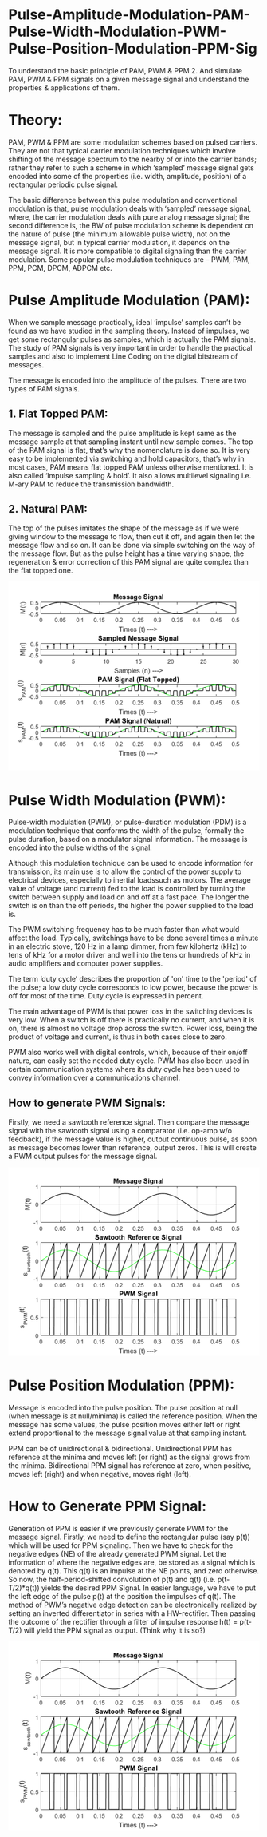 # Pulse-Amplitude-Modulation-PAM-Pulse-Width-Modulation-PWM-Pulse-Position-Modulation-PPM-Sig
To understand the basic principle of PAM, PWM &amp; PPM 2. And simulate PAM, PWM &amp; PPM signals on a given message signal and understand the properties &amp; applications of them.


# Theory:

PAM, PWM & PPM are some modulation schemes based on pulsed carriers. They are not that
typical carrier modulation techniques which involve shifting of the message spectrum to the nearby
of or into the carrier bands; rather they refer to such a scheme in which ‘sampled’ message signal
gets encoded into some of the properties (i.e. width, amplitude, position) of a rectangular periodic
pulse signal.

The basic difference between this pulse modulation and conventional modulation is that, pulse
modulation deals with ‘sampled’ message signal, where, the carrier modulation deals with pure
analog message signal; the second difference is, the BW of pulse modulation scheme is dependent
on the nature of pulse (the minimum allowable pulse width), not on the message signal, but in
typical carrier modulation, it depends on the message signal. It is more compatible to digital
signaling than the carrier modulation. Some popular pulse modulation techniques are – PWM,
PAM, PPM, PCM, DPCM, ADPCM etc.

# Pulse Amplitude Modulation (PAM):

When we sample message practically, ideal ‘impulse’ samples can’t be found as we have studied
in the sampling theory. Instead of impulses, we get some rectangular pulses as samples, which is
actually the PAM signals. The study of PAM signals is very important in order to handle the
practical samples and also to implement Line Coding on the digital bitstream of messages.

The message is encoded into the amplitude of the pulses. There are two types of PAM signals.

## 1. Flat Topped PAM:
The message is sampled and the pulse amplitude is kept same as the message sample
at that sampling instant until new sample comes. The top of the PAM signal is flat,
that’s why the nomenclature is done so. It is very easy to be implemented via switching
and hold capacitors, that’s why in most cases, PAM means flat topped PAM unless
otherwise mentioned. It is also called ‘Impulse sampling & hold’. It also allows
multilevel signaling i.e. M-ary PAM to reduce the transmission bandwidth.

## 2. Natural PAM:
The top of the pulses imitates the shape of the message as if we were giving window to
the message to flow, then cut it off, and again then let the message flow and so on. It
can be done via simple switching on the way of the message flow. But as the pulse
height has a time varying shape, the regeneration & error correction of this PAM signal
are quite complex than the flat topped one.

![alt text](https://github.com/Nahid-Ahsan/Pulse-Amplitude-Modulation-PAM-Pulse-Width-Modulation-PWM-Pulse-Position-Modulation-PPM-Sig/blob/master/PAM.png)


# Pulse Width Modulation (PWM):
Pulse-width modulation (PWM), or pulse-duration modulation (PDM) is a modulation technique
that conforms the width of the pulse, formally the pulse duration, based on a modulator signal
information. The message is encoded into the pulse widths of the signal.

Although this modulation technique can be used to encode information for transmission, its main
use is to allow the control of the power supply to electrical devices, especially to inertial loadssuch as motors. The average value of voltage (and current) fed to the load is controlled by turning
the switch between supply and load on and off at a fast pace. The longer the switch is on than the
off periods, the higher the power supplied to the load is.

The PWM switching frequency has to be much faster than what would affect the load. Typically,
switchings have to be done several times a minute in an electric stove, 120 Hz in a lamp dimmer,
from few kilohertz (kHz) to tens of kHz for a motor driver and well into the tens or hundreds of
kHz in audio amplifiers and computer power supplies.

The term ‘duty cycle’ describes the proportion of 'on' time to the 'period' of the pulse; a low duty
cycle corresponds to low power, because the power is off for most of the time. Duty cycle is
expressed in percent.

The main advantage of PWM is that power loss in the switching devices is very low. When a
switch is off there is practically no current, and when it is on, there is almost no voltage drop across
the switch. Power loss, being the product of voltage and current, is thus in both cases close to zero.


PWM also works well with digital controls, which, because of their on/off nature, can easily set
the needed duty cycle. PWM has also been used in certain communication systems where its duty
cycle has been used to convey information over a communications channel.


## How to generate PWM Signals:
Firstly, we need a sawtooth reference signal. Then compare the message signal with the sawtooth
signal using a comparator (i.e. op-amp w/o feedback), if the message value is higher, output
continuous pulse, as soon as message becomes lower than reference, output zeros. This is will
create a PWM output pulses for the message signal. 

![](https://github.com/Nahid-Ahsan/Pulse-Amplitude-Modulation-PAM-Pulse-Width-Modulation-PWM-Pulse-Position-Modulation-PPM-Sig/blob/master/PWM.png)



# Pulse Position Modulation (PPM):
Message is encoded into the pulse position. The
pulse position at null (when message is at
null/minima) is called the reference position. When
the message has some values, the pulse position
moves either left or right extend proportional to the
message signal value at that sampling instant.

PPM can be of unidirectional & bidirectional.
Unidirectional PPM has reference at the minima
and moves left (or right) as the signal grows from
the minima. Bidirectional PPM signal has reference
at zero, when positive, moves left (right) and when
negative, moves right (left).


# How to Generate PPM Signal:
Generation of PPM is easier if we previously generate PWM for the message signal. Firstly, we
need to define the rectangular pulse (say p(t)) which will be used for PPM signaling. Then we have
to check for the negative edges (NE) of the already generated PWM signal. Let the information of
where the negative edges are, be stored as a signal which is denoted by q(t). This q(t) is an impulse
at the NE points, and zero otherwise. So now, the half-period-shifted convolution of p(t) and q(t)
(i.e. p(t-T/2)*q(t)) yields the desired PPM Signal. In easier language, we have to put the left edge
of the pulse p(t) at the position the impulses of q(t).
The method of PWM’s negative edge detection can be electronically realized by setting an inverted
differentiator in series with a HW-rectifier. Then passing the outcome of the rectifier through a
filter of impulse response h(t) = p(t-T/2) will yield the PPM signal as output. (Think why it is so?)

![](https://github.com/Nahid-Ahsan/Pulse-Amplitude-Modulation-PAM-Pulse-Width-Modulation-PWM-Pulse-Position-Modulation-PPM-Sig/blob/master/PWM.png)
